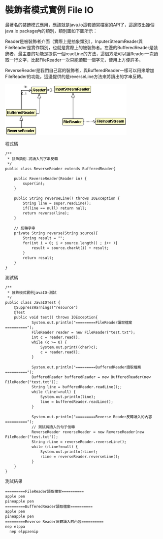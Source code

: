 # 裝飾者模式實例 File IO

最著名的裝飾模式應用，應該就是java.io這套讀寫檔案的API了，這邊取出幾個java.io package內的類別，類別圖如下圖所示：  
  
Reader是被裝飾者介面（實際上是抽象類別），InputerStreamReader與FileReader是實作類別，也就是實際上的被裝飾者。左邊的BufferedReader是裝飾者，最主要的功能是提供一個readLine的方法，這個方法可以讓Reader一次讀取一行文字，比起FileReader一次只能讀取一個字元，使用上方便許多。  
  
ReverseReader是我們自己寫的裝飾者，與BufferedReader一樣可以用來增加FileReader的功能，這邊提供的是reverseLine方法來將讀出的字串反轉。  
  

![File IO](image/fileIO.gif)  


程式碼
```
/**
 * 裝飾類別-將讀入的字串反轉
 */
public class ReverseReader extends BufferedReader{

	public ReverseReader(Reader in) {
		super(in);
	}

	public String reverseLine() throws IOException {
		String line = super.readLine();
		if(line == null) return null;
		return reverse(line);
	}

	// 反轉字串
	private String reverse(String source){
		String result = "";
		for(int i = 0; i < source.length() ; i++ ){
			result = source.charAt(i) + result;
		}
		return result;
	}
}
```

測試碼
```
/**
 * 裝飾模式實例javaIO-測試
 */
public class JavaIOTest {
	@SuppressWarnings("resource")
	@Test
	public void test() throws IOException{
			System.out.println("=========FileReader讀取檔案==========");
			FileReader reader = new FileReader("test.txt");
			int c = reader.read();
			while (c >= 0) {
	            System.out.print((char)c);
	            c = reader.read();
	        }	
			
			System.out.println("=========BufferedReader讀取檔案==========");
			BufferedReader bufferedReader = new BufferedReader(new FileReader("test.txt"));
			String line = bufferedReader.readLine();;
			while (line!=null) {
                System.out.println(line);
                line = bufferedReader.readLine();
            }	
			
			System.out.println("=========Reverse Reader反轉讀入的內容==========");
			// 測試將讀入的句子倒轉
			ReverseReader reverseReader = new ReverseReader(new FileReader("test.txt"));
			String rLine = reverseReader.reverseLine();
			while (rLine!=null) {
                System.out.println(rLine);
                rLine = reverseReader.reverseLine();
            }		
	}
}
```
 
測試結果    
```
=========FileReader讀取檔案==========
apple pen
pineapple pen  
=========BufferedReader讀取檔案==========
apple pen
pineapple pen  
=========Reverse Reader反轉讀入的內容==========
nep elppa
  nep elppaenip
```
